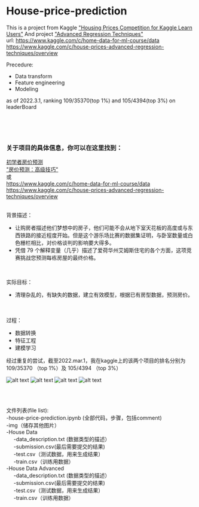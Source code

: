 # House-price-prediction
This is a project from Kaggle ["Housing Prices Competition for Kaggle Learn Users"](https://www.kaggle.com/c/home-data-for-ml-course/data)
And project ["Advanced Regression Techniques"](https://www.kaggle.com/c/house-prices-advanced-regression-techniques/overview)</br>
url: https://www.kaggle.com/c/home-data-for-ml-course/data</br>
     https://www.kaggle.com/c/house-prices-advanced-regression-techniques/overview


Precedure:
  - Data transform
  - Feature engineering
  - Modeling</br>

as of 2022.3.1, ranking 109/35370(top 1%) and 105/4394(top 3%) on leaderBoard
  
<br/>
<br/>
<br/>

### 关于项目的具体信息，你可以在这里找到：
[初学者房价预测](https://www.kaggle.com/c/home-data-for-ml-course/data)</br>
["房价预测：高级技巧"](https://www.kaggle.com/c/house-prices-advanced-regression-techniques/overview)</br>
或</br>
https://www.kaggle.com/c/home-data-for-ml-course/data<br/>
https://www.kaggle.com/c/house-prices-advanced-regression-techniques/overview<br/>
<br/>

背景描述：<br/>
   - 让购房者描述他们梦想中的房子，他们可能不会从地下室天花板的高度或与东西铁路的接近程度开始。但是这个游乐场比赛的数据集证明，与卧室数量或白色栅栏相比，对价格谈判的影响要大得多。<br/>
   - 凭借 79 个解释变量（几乎）描述了爱荷华州艾姆斯住宅的各个方面，这项竞赛挑战您预测每栋房屋的最终价格。<br/>
  <br/>
  
实际目标：<br/>
   - 清理杂乱的，有缺失的数据，建立有效模型，根据已有房型数据，预测房价。<br/>
  <br/>
<br/>
过程：<br/>

   - 数据转换
   - 特征工程
   - 建模学习

经过重复的尝试，截至2022.mar.1，我在kaggle上的该两个项目的排名分别为109/35370 （top 1%）及 105/4394 （top 3%）<br/>
 
![alt text](https://github.com/LuYonghao/Kaggle-House-price-prediction/blob/main/img/Advanced%20Leaderboard.png)
![alt text](https://github.com/LuYonghao/Kaggle-House-price-prediction/blob/main/img/Advanced%20Top%203%25.png)
![alt text](https://github.com/LuYonghao/Kaggle-House-price-prediction/blob/main/img/Entry%20Leaderboard.png)
![alt text](https://github.com/LuYonghao/Kaggle-House-price-prediction/blob/main/img/Entry%20Top%201%25.png)

<br/>


<br/>

文件列表(file list):<br/>
  -house-price-prediction.ipynb (全部代码，步骤，包括comment)<br/>
  -img（储存其他图片）<br/>
  -House Data<br/>
        &nbsp;&nbsp;&nbsp;&nbsp;&nbsp;-data_description.txt (数据类型的描述）<br/>
        &nbsp;&nbsp;&nbsp;&nbsp;&nbsp;-submission.csv(最后需要提交的结果)<br/>
        &nbsp;&nbsp;&nbsp;&nbsp;&nbsp;-test.csv（测试数据，用来生成结果）<br/>
        &nbsp;&nbsp;&nbsp;&nbsp;&nbsp;-train.csv（训练用数据）<br/>
  -House Data Advanced<br/>
        &nbsp;&nbsp;&nbsp;&nbsp;&nbsp;-data_description.txt (数据类型的描述）<br/>
        &nbsp;&nbsp;&nbsp;&nbsp;&nbsp;-submission.csv(最后需要提交的结果)<br/>
        &nbsp;&nbsp;&nbsp;&nbsp;&nbsp;-test.csv（测试数据，用来生成结果）<br/>
        &nbsp;&nbsp;&nbsp;&nbsp;&nbsp;-train.csv（训练用数据）<br/>
         






